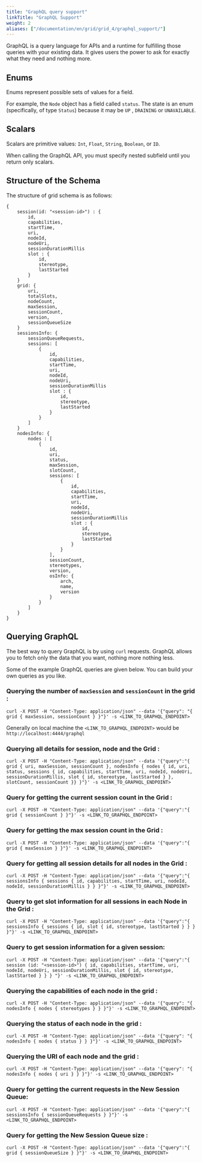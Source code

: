 ```yaml
---
title: "GraphQL query support"
linkTitle: "GraphQL Support"
weight: 2
aliases: ["/documentation/en/grid/grid_4/graphql_support/"]
---
```


GraphQL is a query language for APIs and a runtime for fulfilling those queries 
with your existing data. It gives users the power to ask for exactly what they need and nothing more.

## Enums
Enums represent possible sets of values for a field.

For example, the `Node` object has a field called `status`. The state is an enum 
(specifically, of type `Status`) because it may be `UP` , `DRAINING` or `UNAVAILABLE`.

## Scalars
Scalars are primitive values: `Int`, `Float`, `String`, `Boolean`, or `ID`.

When calling the GraphQL API, you must specify nested subfield until you return only scalars.


## Structure of the Schema
The structure of grid schema is as follows:

```shell
{
    session(id: "<session-id>") : {
        id,
        capabilities,
        startTime,
        uri,
        nodeId,
        nodeUri,
        sessionDurationMillis
        slot : {
            id,
            stereotype,
            lastStarted
        }
    }
    grid: {
        uri,
        totalSlots,
        nodeCount,
        maxSession,
        sessionCount,
        version,
        sessionQueueSize
    }
    sessionsInfo: {
        sessionQueueRequests,
        sessions: [
            {
                id,
                capabilities,
                startTime,
                uri,
                nodeId,
                nodeUri,
                sessionDurationMillis
                slot : {
                    id,
                    stereotype,
                    lastStarted
                }
            }
        ]
    }
    nodesInfo: {
        nodes : [
            {
                id,
                uri,
                status,
                maxSession,
                slotCount,
                sessions: [
                    {
                        id,
                        capabilities,
                        startTime,
                        uri,
                        nodeId,
                        nodeUri,
                        sessionDurationMillis
                        slot : {
                            id,
                            stereotype,
                            lastStarted
                        }
                    }
                ],
                sessionCount,
                stereotypes,
                version,
                osInfo: {
                    arch,
                    name,
                    version
                }
            }
        ]
    }
}
```

## Querying GraphQL

The best way to query GraphQL is by using `curl` requests. GraphQL allows you to 
fetch only the data that you want, nothing more nothing less.

Some of the example GraphQL queries are given below. You can build your own 
queries as you like.

### Querying the number of `maxSession` and `sessionCount` in the grid :

```shell
curl -X POST -H "Content-Type: application/json" --data '{"query": "{ grid { maxSession, sessionCount } }"}' -s <LINK_TO_GRAPHQL_ENDPOINT>
```

Generally on local machine the `<LINK_TO_GRAPHQL_ENDPOINT>` would be `http://localhost:4444/graphql`

### Querying all details for session, node and the Grid :

```shell
curl -X POST -H "Content-Type: application/json" --data '{"query":"{ grid { uri, maxSession, sessionCount }, nodesInfo { nodes { id, uri, status, sessions { id, capabilities, startTime, uri, nodeId, nodeUri, sessionDurationMillis, slot { id, stereotype, lastStarted } }, slotCount, sessionCount }} }"}' -s <LINK_TO_GRAPHQL_ENDPOINT>
```

### Query for getting the current session count in the Grid :

```shell
curl -X POST -H "Content-Type: application/json" --data '{"query":"{ grid { sessionCount } }"}' -s <LINK_TO_GRAPHQL_ENDPOINT>
```

### Query for getting the max session count in the Grid :

```shell
curl -X POST -H "Content-Type: application/json" --data '{"query":"{ grid { maxSession } }"}' -s <LINK_TO_GRAPHQL_ENDPOINT>
```

### Query for getting all session details for all nodes in the Grid :

```shell
curl -X POST -H "Content-Type: application/json" --data '{"query":"{ sessionsInfo { sessions { id, capabilities, startTime, uri, nodeId, nodeId, sessionDurationMillis } } }"}' -s <LINK_TO_GRAPHQL_ENDPOINT>
```

### Query to get slot information for all sessions in each Node in the Grid :

```shell
curl -X POST -H "Content-Type: application/json" --data '{"query":"{ sessionsInfo { sessions { id, slot { id, stereotype, lastStarted } } } }"}' -s <LINK_TO_GRAPHQL_ENDPOINT>
```

### Query to get session information for a given session:

```shell
curl -X POST -H "Content-Type: application/json" --data '{"query":"{ session (id: "<session-id>") { id, capabilities, startTime, uri, nodeId, nodeUri, sessionDurationMillis, slot { id, stereotype, lastStarted } } } "}' -s <LINK_TO_GRAPHQL_ENDPOINT>
```

### Querying the capabilities of each node in the grid :

```shell
curl -X POST -H "Content-Type: application/json" --data '{"query": "{ nodesInfo { nodes { stereotypes } } }"}' -s <LINK_TO_GRAPHQL_ENDPOINT>
```

### Querying the status of each node in the grid :

```shell
curl -X POST -H "Content-Type: application/json" --data '{"query": "{ nodesInfo { nodes { status } } }"}' -s <LINK_TO_GRAPHQL_ENDPOINT>
```

### Querying the URI of each node and the grid :

```shell
curl -X POST -H "Content-Type: application/json" --data '{"query": "{ nodesInfo { nodes { uri } } }"}' -s <LINK_TO_GRAPHQL_ENDPOINT>
```

### Query for getting the current requests in the New Session Queue:

```shell
curl -X POST -H "Content-Type: application/json" --data '{"query":"{ sessionsInfo { sessionQueueRequests } }"}' -s <LINK_TO_GRAPHQL_ENDPOINT>
```

### Query for getting the New Session Queue size :

```shell
curl -X POST -H "Content-Type: application/json" --data '{"query":"{ grid { sessionQueueSize } }"}' -s <LINK_TO_GRAPHQL_ENDPOINT>
```
